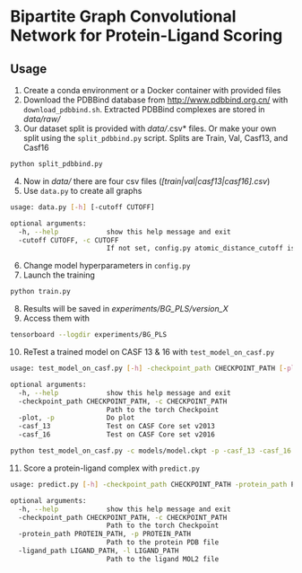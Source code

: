 # Bipartite Graph Convolutional Network for Protein-Ligand Scoring

## Usage

1. Create a conda environment or a Docker container with provided files
2. Download the PDBBind database from http://www.pdbbind.org.cn/ with `download_pdbbind.sh`. Extracted PDBBind complexes are stored in *data/raw/*
3. Our dataset split is provided with *data/*.csv* files. Or make your own split using the `split_pdbbind.py` script. Splits are Train, Val, Casf13, and Casf16
````bash
python split_pdbbind.py
````
4. Now in *data/* there are four csv files (*[train|val|casf13|casf16].csv*)
5. Use `data.py` to create all graphs
````bash
usage: data.py [-h] [-cutoff CUTOFF]

optional arguments:
  -h, --help            show this help message and exit
  -cutoff CUTOFF, -c CUTOFF
                        If not set, config.py atomic_distance_cutoff is used
````
6. Change model hyperparameters in `config.py`
7. Launch the training 
````bash
python train.py
````
8. Results will be saved in *experiments/BG_PLS/version_X*
9. Access them with 
````bash
tensorboard --logdir experiments/BG_PLS
````
10. ReTest a trained model on CASF 13 & 16 with `test_model_on_casf.py`
````bash
usage: test_model_on_casf.py [-h] -checkpoint_path CHECKPOINT_PATH [-plot] [-casf_13] [-casf_16]

optional arguments:
  -h, --help            show this help message and exit
  -checkpoint_path CHECKPOINT_PATH, -c CHECKPOINT_PATH
                        Path to the torch Checkpoint
  -plot, -p             Do plot
  -casf_13              Test on CASF Core set v2013
  -casf_16              Test on CASF Core set v2016
````
````bash
python test_model_on_casf.py -c models/model.ckpt -p -casf_13 -casf_16
````
11. Score a protein-ligand complex with `predict.py`
````bash
usage: predict.py [-h] -checkpoint_path CHECKPOINT_PATH -protein_path PROTEIN_PATH -ligand_path LIGAND_PATH

optional arguments:
  -h, --help            show this help message and exit
  -checkpoint_path CHECKPOINT_PATH, -c CHECKPOINT_PATH
                        Path to the torch Checkpoint
  -protein_path PROTEIN_PATH, -p PROTEIN_PATH
                        Path to the protein PDB file
  -ligand_path LIGAND_PATH, -l LIGAND_PATH
                        Path to the ligand MOL2 file
````